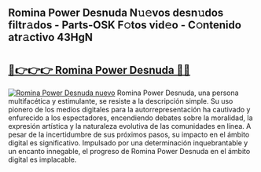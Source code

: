 ## Romina Power Desnuda N𝚞𝚎vos desn𝚞dos filtr𝚊dos - Parts-OSK F𝚘tos vid𝚎o - C𝚘ntenido atr𝚊ctivo 43HgN

# <h2><a href="http://mb9y8p.tromn.icu/?c=Romina+Power+Desnuda">🔗👉👉👉 Romina Power Desnuda 🔗🔗</a></h2>

[![Romina Power Desnuda nuevo](https://i.imgur.com/pEAQMta.gif)](http://mb9y8p.tromn.icu/?c=Romina+Power+Desnuda)
Romina Power Desnuda, una persona multifacética y estimulante, se resiste a la descripción simple. Su uso pionero de los medios digitales para la autorrepresentación ha cautivado y enfurecido a los espectadores, encendiendo debates sobre la moralidad, la expresión artística y la naturaleza evolutiva de las comunidades en línea. A pesar de la incertidumbre de sus próximos pasos, su impacto en el ámbito digital es significativo. Impulsado por una determinación inquebrantable y un encanto innegable, el progreso de Romina Power Desnuda en el ámbito digital es implacable.
